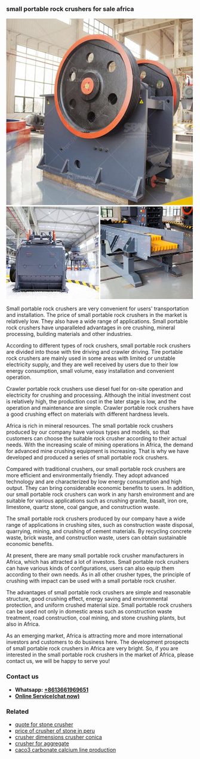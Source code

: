<h3>small portable rock crushers for sale africa</h3><img src='1708498352.jpg' alt=''><p>Small portable rock crushers are very convenient for users' transportation and installation. The price of small portable rock crushers in the market is relatively low. They also have a wide range of applications. Small portable rock crushers have unparalleled advantages in ore crushing, mineral processing, building materials and other industries. </p><p>According to different types of rock crushers, small portable rock crushers are divided into those with tire driving and crawler driving. Tire portable rock crushers are mainly used in some areas with limited or unstable electricity supply, and they are well received by users due to their low energy consumption, small volume, easy installation and convenient operation. </p><p>Crawler portable rock crushers use diesel fuel for on-site operation and electricity for crushing and processing. Although the initial investment cost is relatively high, the production cost in the later stage is low, and the operation and maintenance are simple. Crawler portable rock crushers have a good crushing effect on materials with different hardness levels.</p><p>Africa is rich in mineral resources. The small portable rock crushers produced by our company have various types and models, so that customers can choose the suitable rock crusher according to their actual needs. With the increasing scale of mining operations in Africa, the demand for advanced mine crushing equipment is increasing. That is why we have developed and produced a series of small portable rock crushers.</p><p>Compared with traditional crushers, our small portable rock crushers are more efficient and environmentally friendly. They adopt advanced technology and are characterized by low energy consumption and high output. They can bring considerable economic benefits to users. In addition, our small portable rock crushers can work in any harsh environment and are suitable for various applications such as crushing granite, basalt, iron ore, limestone, quartz stone, coal gangue, and construction waste.</p><p>The small portable rock crushers produced by our company have a wide range of applications in crushing sites, such as construction waste disposal, quarrying, mining, and crushing of cement materials. By recycling concrete waste, brick waste, and construction waste, users can obtain sustainable economic benefits.</p><p>At present, there are many small portable rock crusher manufacturers in Africa, which has attracted a lot of investors. Small portable rock crushers can have various kinds of configurations, users can also equip them according to their own needs. As in all other crusher types, the principle of crushing with impact can be used with a small portable rock crusher. </p><p>The advantages of small portable rock crushers are simple and reasonable structure, good crushing effect, energy saving and environmental protection, and uniform crushed material size. Small portable rock crushers can be used not only in domestic areas such as construction waste treatment, road construction, coal mining, and stone crushing plants, but also in Africa. </p><p>As an emerging market, Africa is attracting more and more international investors and customers to do business here. The development prospects of small portable rock crushers in Africa are very bright. So, if you are interested in the small portable rock crushers in the market of Africa, please contact us, we will be happy to serve you!</p><h3>Contact us</h3><ul><li><strong>Whatsapp:&nbsp;<a href="https://wa.me/8613661969651">+8613661969651</a></strong></li><li><a href="https://swt.shibang-china.com/?git&amp;zhl&amp;small portable rock crushers for sale africa"><strong>Online Service(chat now)</strong></a></li></ul><h3>Related</h3><ul><li><a href='quote for stone crusher.md'>quote for stone crusher</a></li><li><a href='price of crusher of stone in peru.md'>price of crusher of stone in peru</a></li><li><a href='crusher dimensions crusher conica.md'>crusher dimensions crusher conica</a></li><li><a href='crusher for aggregate.md'>crusher for aggregate</a></li><li><a href='caco3 carbonate calcium line production.md'>caco3 carbonate calcium line production</a></li></ul>